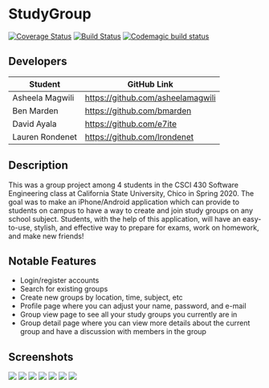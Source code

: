 # StudyGroup
[![Coverage Status](https://coveralls.io/repos/github/ChicoState/StudyGroup/badge.svg?branch=dev)](https://coveralls.io/github/ChicoState/StudyGroup?branch=dev)
[![Build Status](https://travis-ci.org/ChicoState/StudyGroup.svg?branch=dev)](https://travis-ci.org/ChicoState/StudyGroup)
[![Codemagic build status](https://api.codemagic.io/apps/5e794e02d8ea2e17ebd4e5cf/5e794e02d8ea2e17ebd4e5ce/status_badge.svg)](https://codemagic.io/apps/5e794e02d8ea2e17ebd4e5cf/5e794e02d8ea2e17ebd4e5ce/latest_build)

## Developers
Student|GitHub Link
-------|-----------
Asheela Magwili | https://github.com/asheelamagwili
Ben Marden | https://github.com/bmarden
David Ayala | https://github.com/e7ite
Lauren Rondenet | https://github.com/lrondenet

## Description
This was a group project among 4 students in the CSCI 430 Software Engineering class at California State University, Chico in Spring 2020. The goal was to make an iPhone/Android application which can provide to students on campus to have a way to create and join study groups on any school subject. Students, with the help of this application, will have an easy-to-use, stylish, and effective way to prepare for exams, work on homework, and make new friends!  

## Notable Features
- Login/register accounts
- Search for existing groups
- Create new groups by location, time, subject, etc
- Profile page where you can adjust your name, password, and e-mail
- Group view page to see all your study groups you currently are in
- Group detail page where you can view more details about the current group and have a discussion with members in the group

## Screenshots
![](/preview/preview1.png)
![](/preview/preview2.png)
![](/preview/preview3.png)
![](/preview/preview4.png)
![](/preview/preview5.png)
![](/preview/preview6.png)
![](/preview/preview7.png)

